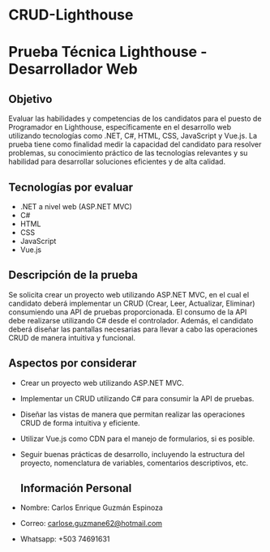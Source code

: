# CRUD-Lighthouse
# Prueba Técnica Lighthouse - Desarrollador Web

## Objetivo

Evaluar las habilidades y competencias de los candidatos para el puesto de Programador en Lighthouse, específicamente en el desarrollo web utilizando tecnologías como .NET, C#, HTML, CSS, JavaScript y Vue.js. La prueba tiene como finalidad medir la capacidad del candidato para resolver problemas, su conocimiento práctico de las tecnologías relevantes y su habilidad para desarrollar soluciones eficientes y de alta calidad.

## Tecnologías por evaluar

- .NET a nivel web (ASP.NET MVC)
- C#
- HTML
- CSS
- JavaScript
- Vue.js

## Descripción de la prueba

Se solicita crear un proyecto web utilizando ASP.NET MVC, en el cual el candidato deberá implementar un CRUD (Crear, Leer, Actualizar, Eliminar) consumiendo una API de pruebas proporcionada. El consumo de la API debe realizarse utilizando C# desde el controlador. Además, el candidato deberá diseñar las pantallas necesarias para llevar a cabo las operaciones CRUD de manera intuitiva y funcional.

## Aspectos por considerar

- Crear un proyecto web utilizando ASP.NET MVC.
- Implementar un CRUD utilizando C# para consumir la API de pruebas.
- Diseñar las vistas de manera que permitan realizar las operaciones CRUD de forma intuitiva y eficiente.
- Utilizar Vue.js como CDN para el manejo de formularios, si es posible.
- Seguir buenas prácticas de desarrollo, incluyendo la estructura del proyecto, nomenclatura de variables, comentarios descriptivos, etc.

  ## Información Personal
- Nombre: Carlos Enrique Guzmán Espinoza
- Correo: carlose.guzmane62@hotmail.com
- Whatsapp: +503 74691631
